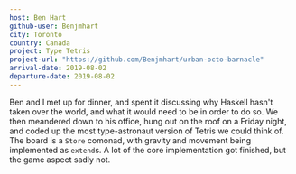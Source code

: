 ```yaml
---
host: Ben Hart
github-user: Benjmhart
city: Toronto
country: Canada
project: Type Tetris
project-url: "https://github.com/Benjmhart/urban-octo-barnacle"
arrival-date: 2019-08-02
departure-date: 2019-08-02
---
```


Ben and I met up for dinner, and spent it discussing why Haskell hasn't taken
over the world, and what it would need to be in order to do so. We then
meandered down to his office, hung out on the roof on a Friday night, and coded
up the most type-astronaut version of Tetris we could think of. The board is a
`Store` comonad, with gravity and movement being implemented as `extend`s. A lot
of the core implementation got finished, but the game aspect sadly not.

